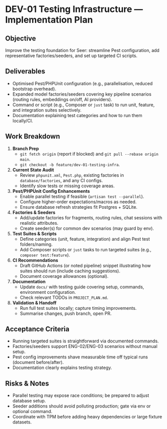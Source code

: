 # DEV-01 Testing Infrastructure — Implementation Plan

## Objective
Improve the testing foundation for Seer: streamline Pest configuration, add representative factories/seeders, and set up targeted CI scripts.

## Deliverables
- Optimised Pest/PHPUnit configuration (e.g., parallelisation, reduced bootstrap overhead).
- Expanded model factories/seeders covering key pipeline scenarios (routing rules, embeddings on/off, AI providers).
- Command or script (e.g., Composer or `just` task) to run unit, feature, and integration suites selectively.
- Documentation explaining test categories and how to run them locally/CI.

## Work Breakdown
1. **Branch Prep**
   - `git fetch origin` (report if blocked) and `git pull --rebase origin main`.
   - `git checkout -b feature/dev-01-testing-infra`.
2. **Current State Audit**
   - Review `phpunit.xml`, `Pest.php`, existing factories in `database/factories`, and any CI configs.
   - Identify slow tests or missing coverage areas.
3. **Pest/PHPUnit Config Enhancements**
   - Enable parallel testing if feasible (`artisan test --parallel`).
   - Configure higher-order expectations/macros as needed.
   - Ensure database refresh strategies fit Postgres + SQLite.
4. **Factories & Seeders**
   - Add/update factories for fragments, routing rules, chat sessions with realistic attributes.
   - Create seeder(s) for common dev scenarios (may guard by env).
5. **Test Suites & Scripts**
   - Define categories (unit, feature, integration) and align Pest test folders/naming.
   - Add Composer scripts or `just` tasks to run targeted suites (e.g., `composer test:feature`).
6. **CI Recommendations**
   - Draft GitHub Actions (or noted pipeline) snippet illustrating how suites should run (include caching suggestions).
   - Document coverage allowances (optional).
7. **Documentation**
   - Update `docs/` with testing guide covering setup, commands, environment configuration.
   - Check relevant TODOs in `PROJECT_PLAN.md`.
8. **Validation & Handoff**
   - Run full test suites locally; capture timing improvements.
   - Summarise changes, push branch, open PR.

## Acceptance Criteria
- Running targeted suites is straightforward via documented commands.
- Factories/seeders support ENG-02/ENG-03 scenarios without manual setup.
- Pest config improvements shave measurable time off typical runs (document before/after).
- Documentation clearly explains testing strategy.

## Risks & Notes
- Parallel testing may expose race conditions; be prepared to adjust database setup.
- Seeder additions should avoid polluting production; gate via env or optional command.
- Coordinate with TPM before adding heavy dependencies or large fixture datasets.
